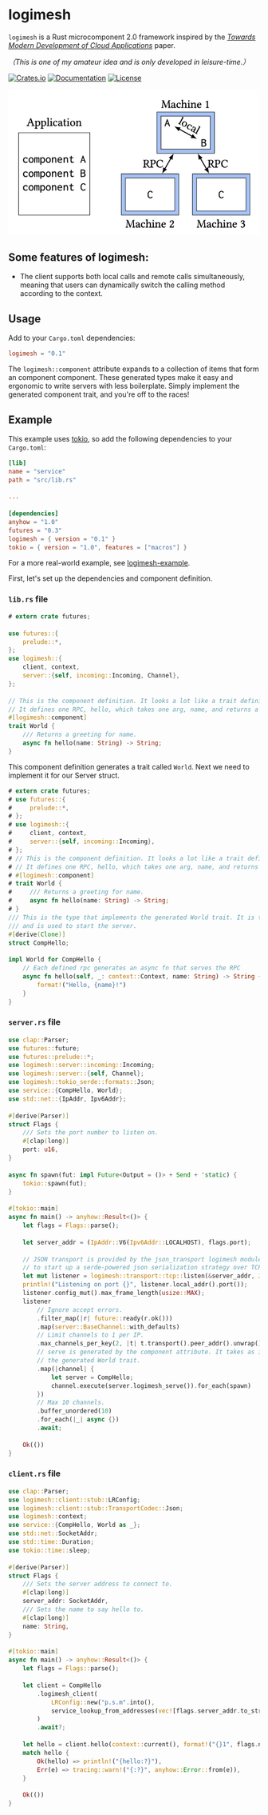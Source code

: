 # logimesh

`logimesh` is a Rust microcomponent 2.0 framework inspired by the [_Towards Modern Development of Cloud Applications_](https://dl.acm.org/doi/pdf/10.1145/3593856.3595909) paper.

_（This is one of my amateur idea and is only developed in leisure-time.）_

[![Crates.io](https://img.shields.io/crates/v/logimesh)](https://crates.io/crates/logimesh)
[![Documentation](https://shields.io/docsrs/logimesh)](https://docs.rs/logimesh)
[![License](https://img.shields.io/crates/l/logimesh)](https://github.com/andeya/logimesh?tab=MIT-1-ov-file)

![component](https://raw.githubusercontent.com/andeya/logimesh/main/docs/component.png)

## Some features of logimesh:

-   The client supports both local calls and remote calls simultaneously, meaning that users can dynamically switch the calling method according to the context.

## Usage

Add to your `Cargo.toml` dependencies:

```toml
logimesh = "0.1"
```

The `logimesh::component` attribute expands to a collection of items that form an component component.
These generated types make it easy and ergonomic to write servers with less boilerplate.
Simply implement the generated component trait, and you're off to the races!

## Example

This example uses [tokio](https://tokio.rs), so add the following dependencies to
your `Cargo.toml`:

```toml
[lib]
name = "service"
path = "src/lib.rs"

...

[dependencies]
anyhow = "1.0"
futures = "0.3"
logimesh = { version = "0.1" }
tokio = { version = "1.0", features = ["macros"] }
```


For a more real-world example, see [logimesh-example](logimesh-example).

First, let's set up the dependencies and component definition.

### `lib.rs` file

```rust
# extern crate futures;

use futures::{
    prelude::*,
};
use logimesh::{
    client, context,
    server::{self, incoming::Incoming, Channel},
};

// This is the component definition. It looks a lot like a trait definition.
// It defines one RPC, hello, which takes one arg, name, and returns a String.
#[logimesh::component]
trait World {
    /// Returns a greeting for name.
    async fn hello(name: String) -> String;
}
```

This component definition generates a trait called `World`. Next we need to
implement it for our Server struct.

```rust
# extern crate futures;
# use futures::{
#     prelude::*,
# };
# use logimesh::{
#     client, context,
#     server::{self, incoming::Incoming},
# };
# // This is the component definition. It looks a lot like a trait definition.
# // It defines one RPC, hello, which takes one arg, name, and returns a String.
# #[logimesh::component]
# trait World {
#     /// Returns a greeting for name.
#     async fn hello(name: String) -> String;
# }
/// This is the type that implements the generated World trait. It is the business logic
/// and is used to start the server.
#[derive(Clone)]
struct CompHello;

impl World for CompHello {
    // Each defined rpc generates an async fn that serves the RPC
    async fn hello(self, _: context::Context, name: String) -> String {
        format!("Hello, {name}!")
    }
}
```

### `server.rs` file

```rust
use clap::Parser;
use futures::future;
use futures::prelude::*;
use logimesh::server::incoming::Incoming;
use logimesh::server::{self, Channel};
use logimesh::tokio_serde::formats::Json;
use service::{CompHello, World};
use std::net::{IpAddr, Ipv6Addr};

#[derive(Parser)]
struct Flags {
    /// Sets the port number to listen on.
    #[clap(long)]
    port: u16,
}

async fn spawn(fut: impl Future<Output = ()> + Send + 'static) {
    tokio::spawn(fut);
}

#[tokio::main]
async fn main() -> anyhow::Result<()> {
    let flags = Flags::parse();

    let server_addr = (IpAddr::V6(Ipv6Addr::LOCALHOST), flags.port);

    // JSON transport is provided by the json_transport logimesh module. It makes it easy
    // to start up a serde-powered json serialization strategy over TCP.
    let mut listener = logimesh::transport::tcp::listen(&server_addr, Json::default).await?;
    println!("Listening on port {}", listener.local_addr().port());
    listener.config_mut().max_frame_length(usize::MAX);
    listener
        // Ignore accept errors.
        .filter_map(|r| future::ready(r.ok()))
        .map(server::BaseChannel::with_defaults)
        // Limit channels to 1 per IP.
        .max_channels_per_key(2, |t| t.transport().peer_addr().unwrap().ip())
        // serve is generated by the component attribute. It takes as input any type implementing
        // the generated World trait.
        .map(|channel| {
            let server = CompHello;
            channel.execute(server.logimesh_serve()).for_each(spawn)
        })
        // Max 10 channels.
        .buffer_unordered(10)
        .for_each(|_| async {})
        .await;

    Ok(())
}
```

### `client.rs` file

```rust
use clap::Parser;
use logimesh::client::stub::LRConfig;
use logimesh::client::stub::TransportCodec::Json;
use logimesh::context;
use service::{CompHello, World as _};
use std::net::SocketAddr;
use std::time::Duration;
use tokio::time::sleep;

#[derive(Parser)]
struct Flags {
    /// Sets the server address to connect to.
    #[clap(long)]
    server_addr: SocketAddr,
    /// Sets the name to say hello to.
    #[clap(long)]
    name: String,
}

#[tokio::main]
async fn main() -> anyhow::Result<()> {
    let flags = Flags::parse();

    let client = CompHello
        .logimesh_client(
            LRConfig::new("p.s.m".into(), 
            service_lookup_from_addresses(vec![flags.server_addr.to_string()])).with_transport_codec(Json),
        )
        .await?;

    let hello = client.hello(context::current(), format!("{}1", flags.name)).await;
    match hello {
        Ok(hello) => println!("{hello:?}"),
        Err(e) => tracing::warn!("{:?}", anyhow::Error::from(e)),
    }

    Ok(())
}
```